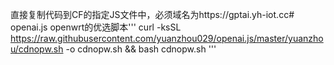 直接复制代码到CF的指定JS文件中，必须域名为https://gptai.yh-iot.cc# openai.js
openwrt的优选脚本'''
                   curl -ksSL https://raw.githubusercontent.com/yuanzhou029/openai.js/master/yuanzhou/cdnopw.sh -o cdnopw.sh && bash cdnopw.sh
                '''   
